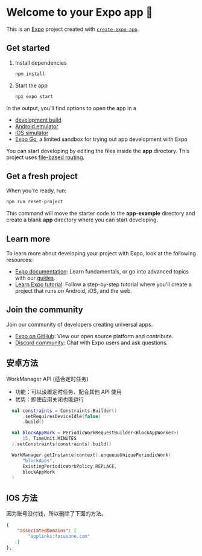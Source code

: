 # Welcome to your Expo app 👋

This is an [Expo](https://expo.dev) project created with [`create-expo-app`](https://www.npmjs.com/package/create-expo-app).

## Get started

1. Install dependencies

   ```bash
   npm install
   ```

2. Start the app

   ```bash
   npx expo start
   ```

In the output, you'll find options to open the app in a

- [development build](https://docs.expo.dev/develop/development-builds/introduction/)
- [Android emulator](https://docs.expo.dev/workflow/android-studio-emulator/)
- [iOS simulator](https://docs.expo.dev/workflow/ios-simulator/)
- [Expo Go](https://expo.dev/go), a limited sandbox for trying out app development with Expo

You can start developing by editing the files inside the **app** directory. This project uses [file-based routing](https://docs.expo.dev/router/introduction).

## Get a fresh project

When you're ready, run:

```bash
npm run reset-project
```

This command will move the starter code to the **app-example** directory and create a blank **app** directory where you can start developing.

## Learn more

To learn more about developing your project with Expo, look at the following resources:

- [Expo documentation](https://docs.expo.dev/): Learn fundamentals, or go into advanced topics with our [guides](https://docs.expo.dev/guides).
- [Learn Expo tutorial](https://docs.expo.dev/tutorial/introduction/): Follow a step-by-step tutorial where you'll create a project that runs on Android, iOS, and the web.

## Join the community

Join our community of developers creating universal apps.

- [Expo on GitHub](https://github.com/expo/expo): View our open source platform and contribute.
- [Discord community](https://chat.expo.dev): Chat with Expo users and ask questions.

## 安卓方法

WorkManager API (适合定时任务)

- 功能：可以设置定时任务，配合其他 API 使用
- 优势：即使应用关闭也能运行

```kotlin
  val constraints = Constraints.Builder()
      .setRequiresDeviceIdle(false)
      .build()

  val blockAppWork = PeriodicWorkRequestBuilder<BlockAppWorker>(
      15, TimeUnit.MINUTES
  ).setConstraints(constraints).build()

  WorkManager.getInstance(context).enqueueUniquePeriodicWork(
      "blockApps",
      ExistingPeriodicWorkPolicy.REPLACE,
      blockAppWork
  )
```

## IOS 方法

因为账号没付钱，所以删除了下面的方法。

```json
{
    "associatedDomains": [
        "applinks:focusone.com"
    ]
},
```
